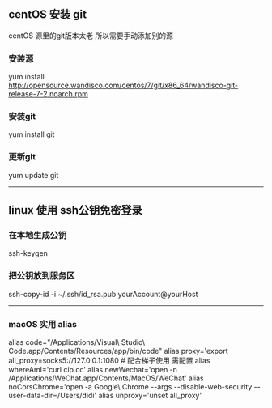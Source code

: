 ## centOS 安装 git 

centOS 源里的git版本太老 所以需要手动添加别的源

### 安装源

yum install http://opensource.wandisco.com/centos/7/git/x86_64/wandisco-git-release-7-2.noarch.rpm


### 安装git

yum install git


### 更新git

yum update git


--------------

## linux 使用 ssh公钥免密登录

### 在本地生成公钥

ssh-keygen

### 把公钥放到服务区

ssh-copy-id -i ~/.ssh/id_rsa.pub yourAccount@yourHost


--------------

### macOS 实用 alias 

alias code="/Applications/Visual\ Studio\ Code.app/Contents/Resources/app/bin/code"
alias proxy='export all_proxy=socks5://127.0.0.1:1080 # 配合梯子使用 需配置
alias whereAmI='curl cip.cc'
alias newWechat='open -n /Applications/WeChat.app/Contents/MacOS/WeChat'
alias noCorsChrome='open -a Google\ Chrome --args --disable-web-security --user-data-dir=/Users/didi'
alias unproxy='unset all_proxy'